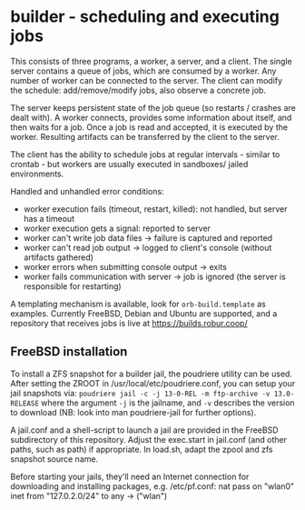 # builder - scheduling and executing jobs

This consists of three programs, a worker, a server, and a client. The single
server contains a queue of jobs, which are consumed by a worker. Any number of
worker can be connected to the server. The client can modify the schedule:
add/remove/modify jobs, also observe a concrete job.

The server keeps persistent state of the job queue (so restarts / crashes are
dealt with). A worker connects, provides some information about itself, and
then waits for a job. Once a job is read and accepted, it is executed by the
worker. Resulting artifacts can be transferred by the client to the server.

The client has the ability to schedule jobs at regular intervals - similar to
crontab - but workers are usually executed in sandboxes/ jailed environments.

Handled and unhandled error conditions:
- worker execution fails (timeout, restart, killed): not handled, but server has a timeout
- worker execution gets a signal: reported to server
- worker can't write job data files -> failure is captured and reported
- worker can't read job output -> logged to client's console (without artifacts gathered)
- worker errors when submitting console output -> exits
- worker fails communication with server -> job is ignored (the server is responsible for restarting)

A templating mechanism is available, look for `orb-build.template` as examples.
Currently FreeBSD, Debian and Ubuntu are supported, and a repository that
receives jobs is live at https://builds.robur.coop/

## FreeBSD installation

To install a ZFS snapshot for a builder jail, the poudriere utility can be used.
After setting the ZROOT in /usr/local/etc/poudriere.conf, you can setup your
jail snapshots via: `poudriere jail -c -j 13-0-REL -m ftp-archive -v 13.0-RELEASE`
where the argument `-j` is the jailname, and `-v` describes the version to
download (NB: look into man poudriere-jail for further options).

A jail.conf and a shell-script to launch a jail are provided in the FreeBSD
subdirectory of this repository. Adjust the exec.start in jail.conf (and other
paths, such as path) if appropriate. In load.sh, adapt the zpool and zfs
snapshot source name.

Before starting your jails, they'll need an Internet connection for downloading
and installing packages, e.g. /etc/pf.conf:
nat pass on "wlan0" inet from "127.0.2.0/24" to any -> ("wlan")
